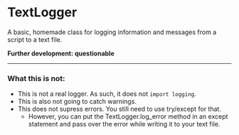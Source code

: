 # TextLogger
A basic, homemade class for logging information and messages from a script to a text file. 

__Further development: questionable__

---

### What this is not:
 - This is not a real logger. As such, it does not `import logging`.
 - This is also not going to catch warnings.
 - This does not supress errors. You still need to use try/except for that.
    - However, you can put the TextLogger.log_error method in an except statement and pass over the error while writing it to your text file.
